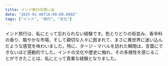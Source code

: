 ```yaml
---
title: インド旅行の思い出
date: "2025-01-06T16:00:00.000Z"
tags: ["インド", "旅行", "文化"]
---
```


インド旅行は、私にとって忘れられない経験です。色とりどりの街並み、香辛料の香り、賑やかな市場、そして親切な人々に囲まれて、まさに異世界に迷い込んだような感覚を味わいました。特に、タージ・マハルを訪れた瞬間は、言葉にできないほど感動的でした。インドの文化や歴史に触れ、その多様性を感じることができたことは、私にとって貴重な経験となりました。
